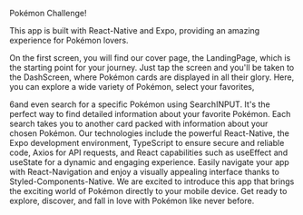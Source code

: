 Pokémon Challenge! 

This app is built with React-Native and Expo,
providing an amazing experience for Pokémon lovers. 

On the first screen, you will find our cover page, the LandingPage,
which is the starting point for your journey. Just tap the screen and you'll be taken to the DashScreen, 
where Pokémon cards are displayed in all their glory. Here, 
you can explore a wide variety of Pokémon, select your favorites, 

6and even search for a specific Pokémon using SearchINPUT. 
It's the perfect way to find detailed information about your favorite Pokémon.
Each search takes you to another card packed with information about your chosen Pokémon. 
Our technologies include the powerful React-Native, the Expo development environment, 
TypeScript to ensure secure and reliable code, Axios for API requests, 
and React capabilities such as useEffect and useState for a dynamic and engaging experience.
Easily navigate your app with React-Navigation and enjoy a visually appealing interface thanks to Styled-Components-Native.
We are excited to introduce this app that brings the exciting world of Pokémon directly to your mobile device.
Get ready to explore, discover, and fall in love with Pokémon like never before.
